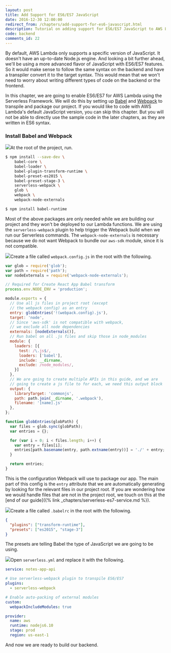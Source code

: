 ```yaml
---
layout: post
title: Add Support for ES6/ES7 JavaScript
date: 2016-12-30 12:00:00
redirect_from: /chapters/add-support-for-es6-javascript.html
description: Tutorial on adding support for ES6/ES7 JavaScript to AWS Lambda using the Serverless Framework using Babel, Webpack, and the Serverless Webpack plugin.
code: backend
comments_id: 22
---
```


By default, AWS Lambda only supports a specific version of JavaScript. It doesn't have an up-to-date Node.js engine. And looking a bit further ahead, we'll be using a more advanced flavor of JavaScript with ES6/ES7 features. So it would make sense to follow the same syntax on the backend and have a transpiler convert it to the target syntax. This would mean that we won't need to worry about writing different types of code on the backend or the frontend.

In this chapter, we are going to enable ES6/ES7 for AWS Lambda using the Serverless Framework. We will do this by setting up [Babel](https://babeljs.io) and [Webpack](https://webpack.github.io) to transpile and package our project. If you would like to code with AWS Lambda's default JavaScript version, you can skip this chapter. But you will not be able to directly use the sample code in the later chapters, as they are written in ES6 syntax.

### Install Babel and Webpack

<img class="code-marker" src="{{ site.url }}/assets/s.png" />At the root of the project, run.

``` bash
$ npm install --save-dev \
    babel-core \
    babel-loader \
    babel-plugin-transform-runtime \
    babel-preset-es2015 \
    babel-preset-stage-3 \
    serverless-webpack \
    glob \
    webpack \
    webpack-node-externals

$ npm install babel-runtime
```

Most of the above packages are only needed while we are building our project and they won't be deployed to our Lambda functions. We are using the `serverless-webpack` plugin to help trigger the Webpack build when we run our Serverless commands. The `webpack-node-externals` is necessary because we do not want Webpack to bundle our `aws-sdk` module, since it is not compatible.

<img class="code-marker" src="{{ site.url }}/assets/s.png" />Create a file called `webpack.config.js` in the root with the following.

``` javascript
var glob = require('glob');
var path = require('path');
var nodeExternals = require('webpack-node-externals');

// Required for Create React App Babel transform
process.env.NODE_ENV = 'production';

module.exports = {
  // Use all js files in project root (except
  // the webpack config) as an entry
  entry: globEntries('!(webpack.config).js'),
  target: 'node',
  // Since 'aws-sdk' is not compatible with webpack,
  // we exclude all node dependencies
  externals: [nodeExternals()],
  // Run babel on all .js files and skip those in node_modules
  module: {
    loaders: [{
      test: /\.js$/,
      loaders: ['babel'],
      include: __dirname,
      exclude: /node_modules/,
    }]
  },
  // We are going to create multiple APIs in this guide, and we are 
  // going to create a js file to for each, we need this output block
  output: {
    libraryTarget: 'commonjs',
    path: path.join(__dirname, '.webpack'),
    filename: '[name].js'
  },
};

function globEntries(globPath) {
  var files = glob.sync(globPath);
  var entries = {};

  for (var i = 0; i < files.length; i++) {
    var entry = files[i];
    entries[path.basename(entry, path.extname(entry))] = './' + entry;
  }

  return entries;
}
```

This is the configuration Webpack will use to package our app. The main part of this config is the `entry` attribute that we are automatically generating by looking for the relevant files in our project root. If you are wondering how we would handle files that are not in the project root, we touch on this at the [end of our guide]({% link _chapters/serverless-es7-service.md %}).

<img class="code-marker" src="{{ site.url }}/assets/s.png" />Create a file called `.babelrc` in the root with the following.

``` json
{
  "plugins": ["transform-runtime"],
  "presets": ["es2015", "stage-3"]
}
```

The presets are telling Babel the type of JavaScript we are going to be using.

<img class="code-marker" src="{{ site.url }}/assets/s.png" />Open `serverless.yml` and replace it with the following.

``` yaml
service: notes-app-api

# Use serverless-webpack plugin to transpile ES6/ES7
plugins:
  - serverless-webpack

# Enable auto-packing of external modules
custom:
  webpackIncludeModules: true

provider:
  name: aws
  runtime: nodejs6.10
  stage: prod
  region: us-east-1
```

And now we are ready to build our backend.
